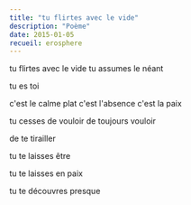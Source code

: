 ```yaml
---
title: "tu flirtes avec le vide"
description: "Poème"
date: 2015-01-05
recueil: erosphere
---
```


tu flirtes avec le vide
tu assumes le néant

tu es toi

c'est le calme plat
c'est l'absence
c'est la paix

tu cesses de vouloir
de toujours vouloir

de te tirailler

tu te laisses être

tu te laisses en paix

tu te découvres presque
